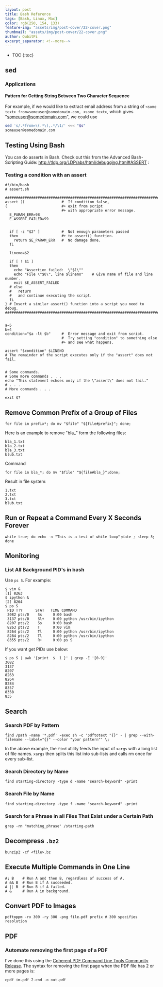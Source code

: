 ```yaml
---
layout: post
title: Bash Reference
tags: [Bash, Linux, Mac]
color: rgb(250, 154, 133)
feature-img: "assets/img/post-cover/22-cover.png"
thumbnail: "assets/img/post-cover/22-cover.png"
author: QubitPi
excerpt_separator: <!--more-->
---
```


<!--more-->

* TOC
{:toc}
  
## sed

### Applications

#### Pattern for Getting String Between Two Character Sequence

For example, if we would like to extract email address from a string of
`<some text> from=someuser@somedomain.com, <some text>`, which gives "someuser@somedomain.com", we could use

```bash
sed 's/.*from=\(.*\),.*/\1/' <<< "$s"
someuser@somedomain.com
```

## Testing Using Bash

You can do asserts in Bash. Check out this from the Advanced Bash-Scripting Guide:
http://tldp.org/LDP/abs/html/debugging.html#ASSERT :

### Testing a condition with an assert

```shell script
#!/bin/bash
# assert.sh

#######################################################################
assert ()                 #  If condition false,
{                         #+ exit from script
                          #+ with appropriate error message.
  E_PARAM_ERR=98
  E_ASSERT_FAILED=99


  if [ -z "$2" ]          #  Not enough parameters passed
  then                    #+ to assert() function.
    return $E_PARAM_ERR   #  No damage done.
  fi

  lineno=$2

  if [ ! $1 ] 
  then
    echo "Assertion failed:  \"$1\""
    echo "File \"$0\", line $lineno"    # Give name of file and line number.
    exit $E_ASSERT_FAILED
  # else
  #   return
  #   and continue executing the script.
  fi  
} # Insert a similar assert() function into a script you need to debug.    
#######################################################################


a=5
b=4
condition="$a -lt $b"     #  Error message and exit from script.
                          #  Try setting "condition" to something else
                          #+ and see what happens.

assert "$condition" $LINENO
# The remainder of the script executes only if the "assert" does not fail.


# Some commands.
# Some more commands . . .
echo "This statement echoes only if the \"assert\" does not fail."
# . . .
# More commands . . .

exit $?
```

## Remove Common Prefix of a Group of Files

    for file in prefix*; do mv "$file" "${file#prefix}"; done;
    
Here is an example to remove "bla_" form the following files:

    bla_1.txt
    bla_2.txt
    bla_3.txt
    blub.txt
    
Command

    for file in bla_*; do mv "$file" "${file#bla_}";done;
    
Result in file system:

    1.txt
    2.txt
    3.txt
    blub.txt

## Run or Repeat a Command Every X Seconds Forever

    while true; do echo -n "This is a test of while loop";date ; sleep 5; done

## Monitoring

### List All Background PID's in bash

Use `ps S`. For example:

```
$ vim &
[1] 8263
$ ipython &
[2] 8264
$ ps S
 PID TTY      STAT   TIME COMMAND
 3082 pts/0    Ss     0:00 bash
 3137 pts/0    Sl+    0:00 python /usr/bin/ipython
 8207 pts/2    Ss     0:00 bash
 8263 pts/2    T      0:00 vim
 8264 pts/2    Tl     0:00 python /usr/bin/ipython
 8284 pts/2    Tl     0:00 python /usr/bin/ipython
 8355 pts/2    R+     0:00 ps S
```

If you want get PIDs use below:

```
$ ps S | awk '{print  $  1 }' | grep -E '[0-9]'
3082
3137
8207
8263
8264
8284
8357
8358
835
```

## Search

### Search PDF by Pattern

    find /path -name '*.pdf' -exec sh -c 'pdftotext "{}" - | grep --with-filename --label="{}" --color "your pattern"' \;
    
In the above example, the `find` utility feeds the input of `xargs` with a long list of file names. `xargs` then splits
this list into sub-lists and calls rm once for every sub-list.

### Search Directory by Name

    find starting-directory -type d -name "search-keyword" -print
    
### Search File by Name

    find starting-directory -type f -name "search-keyword" -print

### Search for a Phrase in all Files That Exist under a Certain Path

    grep -rn "matching_phrase" /starting-path
    
## Decompress `.bz2`

    bunzip2 -cf <file>.bz
    
## Execute Multiple Commands in One Line

    A; B    # Run A and then B, regardless of success of A.
    A && B  # Run B if A succeeded.
    A || B  # Run B if A failed.
    A &     # Run A in background.
    
## Convert PDF to Images

    pdftoppm -rx 300 -ry 300 -png file.pdf prefix # 300 specifies resolution

## PDF

### Automate removing the first page of a PDF

I've done this using the [Coherent PDF Command Line Tools Community Release](http://community.coherentpdf.com/). The
syntax for removing the first page when the PDF file has 2 or more pages is:

    cpdf in.pdf 2-end -o out.pdf
